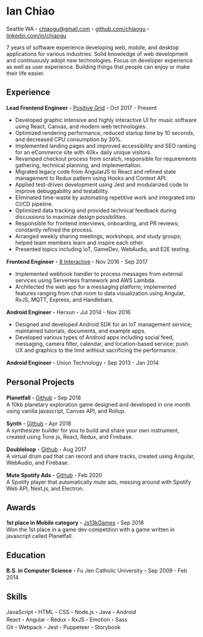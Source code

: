 # Ian Chiao
Seattle WA・[chiaogu@gmail.com](mailto:chiaogu@gmail.com)・[github.com/chiaogu](https://github.com/chiaogu)・[linkedin.com/in/chiaogu](https://linkedin.com/in/chiaogu)

7 years of software experience developing web, mobile, and desktop applications for various industries. Solid knowledge of web development and continuously adopt new technologies. Focus on developer experience as well as user experience. Building things that people can enjoy or make their life easier.

## Experience
**Lead Frontend Engineer**・[Positive Grid](https://www.positivegrid.com)・Oct 2017 - Present  
- Developed graphic intensive and highly interactive UI for music software using React, Canvas, and modern web technologies.
- Optimized rendering performance, reduced startup time by 10 seconds, and decreased CPU consumption by 30%.
- Implemented landing pages and improved accessibility and SEO ranking for an eCommerce site with 40k+ daily unique visitors.
- Revamped checkout process from scratch, responsible for requirements gathering, technical planning, and implementation.
- Migrated legacy code from AngularJS to React and refined state management to Redux pattern using Hooks and Context API.
- Applied test-driven development using Jest and modularized code to improve debuggability and testability.
- Eliminated time-waste by automating repetitive work and integrated into CI/CD pipeline.
- Optimized data tracking and provided technical feedback during discussions to maximize design possibilities.
- Responsible for frontend interviews, onboarding, and PR reviews; constantly refined the process.
- Arranged weekly sharing meetings, workshops, and study groups; helped team members learn and inspire each other.
- Presented topics including IoT, GameDev, WebAudio, and E2E testing.

**Frontend Engineer**・[8 Interactive](https://no8.ai/home-en.html)・Nov 2016 - Sep 2017  
- Implemented webhook handler to process messages from external services using Serverless framework and AWS Lambda.
- Architected the web app for a messaging platform; implemented features ranging from chat room to data visualization using Angular, RxJS, MQTT, Express, and Handlebars.

**Android Engineer**・Herxun・Jul 2014 - Nov 2016  
- Designed and developed Android SDK for an IoT management service; maintained tutorials, documents, and example apps.
- Developed various types of Android apps including social feed, messaging, camera filter, calendar, and location-based service; push UX and graphics to the limit without sacrificing the performance.

**Android Engineer**・Union Technology・Sep 2013 - Jan 2014

## Personal Projects
**Planetfall**・[Github](https://github.com/chiaogu/planetfall)・Sep 2018  
A 10kb planetary exploration game designed and developed in one month using vanilla javascript, Canvas API, and Rollup.

**Synth**・[Github](https://github.com/chiaogu/synth)・Apr 2018  
A synthesizer builder for you to build and share your own instrument, created using Tone.js, React, Redux, and Firebase.

**Doubleloop**・[Github](https://github.com/chiaogu/doubleloop)・Aug 2017  
A virtual drum pad that can record and share tracks, created using Angular, WebAudio, and Firebase.

**Mute Spotify Ads**・[Github](https://github.com/chiaogu/mute-spotify-ads)・Feb 2020  
A Spotify player that automatically mute ads, messing around with Spotify Web API, Next.js, and Electron.

## Awards
**1st place in Mobile category**・[Js13kGames](https://2018.js13kgames.com/#winners-mobile)・Sep 2018  
Won the 1st place in a game dev competition with a game written in javascript called Planetfall.

## Education
**B.S. in Computer Science**・Fu Jen Catholic University・Sep 2009 - Feb 2014

## Skills
JavaScript・HTML・CSS・Node.js・Java・Android  
React・Angular・Redux・RxJS・Emotion・Sass  
Git・Webpack・Jest・Puppeteer・Storybook